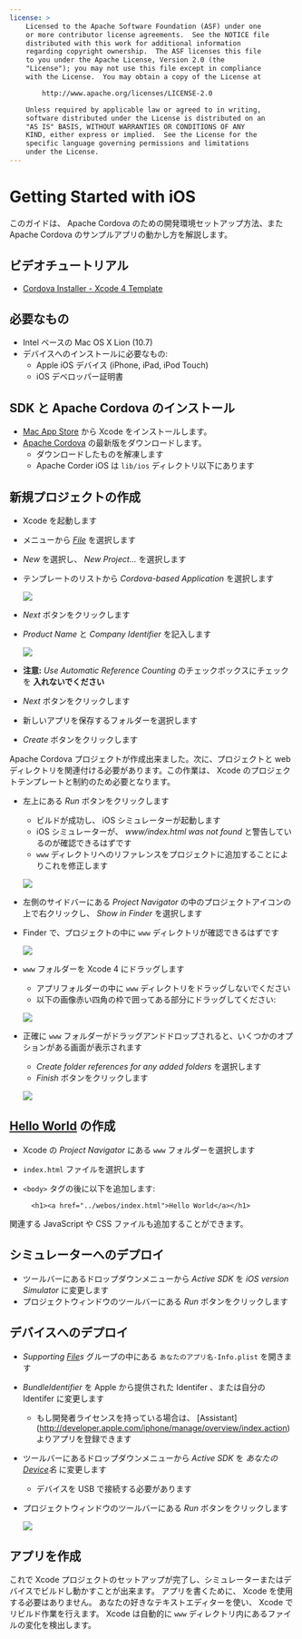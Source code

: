 ```yaml
---
license: >
    Licensed to the Apache Software Foundation (ASF) under one
    or more contributor license agreements.  See the NOTICE file
    distributed with this work for additional information
    regarding copyright ownership.  The ASF licenses this file
    to you under the Apache License, Version 2.0 (the
    "License"); you may not use this file except in compliance
    with the License.  You may obtain a copy of the License at

        http://www.apache.org/licenses/LICENSE-2.0

    Unless required by applicable law or agreed to in writing,
    software distributed under the License is distributed on an
    "AS IS" BASIS, WITHOUT WARRANTIES OR CONDITIONS OF ANY
    KIND, either express or implied.  See the License for the
    specific language governing permissions and limitations
    under the License.
---
```


Getting Started with iOS
========================

このガイドは、 Apache Cordova のための開発環境セットアップ方法、また Apache Cordova のサンプルアプリの動かし方を解説します。

ビデオチュートリアル
----------------

- [Cordova Installer - Xcode 4 Template](http://www.youtube.com/v/R9zktJUN7AI?autoplay=1)


必要なもの
---------------
- Intel ベースの Mac OS X Lion (10.7)
- デバイスへのインストールに必要なもの:
    - Apple iOS デバイス (iPhone, iPad, iPod Touch)
    - iOS デベロッパー証明書


SDK と Apache Cordova のインストール
------------------------

- [Mac App Store](http://itunes.apple.com/us/app/xcode/id497799835?mt=12) から Xcode をインストールします。
- [Apache Cordova](http://phonegap.com/download) の最新版をダウンロードします。
    - ダウンロードしたものを解凍します
    - Apache Corder iOS は `lib/ios` ディレクトリ以下にあります


新規プロジェクトの作成
--------------------

- Xcode を起動します
- メニューから _<a href="../../../cordova/file/fileobj/fileobj.html">File</a>_ を選択します
- _New_ を選択し、 _New Project..._ を選択します
- テンプレートのリストから _Cordova-based Application_ を選択します

    ![](img/guide/getting-started/ios/XCode4-templates.png)

- _Next_ ボタンをクリックします
- _Product Name_ と _Company Identifier_ を記入します

    ![](img/guide/getting-started/ios/xcode4-name_your_app.png)

- **注意:** _Use Automatic Reference Counting_ のチェックボックスにチェックを **入れないでください**
- _Next_ ボタンをクリックします
- 新しいアプリを保存するフォルダーを選択します
- _Create_ ボタンをクリックします

Apache Cordova プロジェクトが作成出来ました。次に、プロジェクトと web ディレクトリを関連付ける必要があります。この作業は、 Xcode のプロジェクトテンプレートと制約のため必要となります。

- 左上にある _Run_ ボタンをクリックします
    - ビルドが成功し、 iOS シミュレーターが起動します
    - iOS シミュレーターが、 _www/index.html was not found_ と警告しているのが確認できるはずです
    - `www` ディレクトリへのリファレンスをプロジェクトに追加することによりこれを修正します

    ![](img/guide/getting-started/ios/index-not-found.png)

- 左側のサイドバーにある _Project Navigator_ の中のプロジェクトアイコンの上で右クリックし、 _Show in Finder_ を選択します
- Finder で、プロジェクトの中に `www` ディレクトリが確認できるはずです

    ![](img/guide/getting-started/ios/www-folder.png)

- `www` フォルダーを Xcode 4 にドラッグします
    - アプリフォルダーの中に `www` ディレクトリをドラッグしないでください
    - 以下の画像赤い四角の枠で囲ってある部分にドラッグしてください:

    ![](img/guide/getting-started/ios/project.jpg)

- 正確に `www` フォルダーがドラッグアンドドロップされると、いくつかのオプションがある画面が表示されます
    - _Create folder references for any added folders_ を選択します
    - _Finish_ ボタンをクリックします

    ![](img/guide/getting-started/ios/create-folder-reference.png)

<a href="../webos/index.html">Hello World</a> の作成
--------------

- Xcode の _Project Navigator_ にある `www` フォルダーを選択します
- `index.html` ファイルを選択します
- `<body>` タグの後に以下を追加します:

        <h1><a href="../webos/index.html">Hello World</a></h1>

関連する JavaScript や CSS ファイルも追加することができます。


シミュレーターへのデプロイ
-----------------------

- ツールバーにあるドロップダウンメニューから _Active SDK_ を _iOS version Simulator_ に変更します
- プロジェクトウィンドウのツールバーにある _Run_ ボタンをクリックします


デバイスへのデプロイ
--------------------

- _Supporting <a href="../../../cordova/file/fileobj/fileobj.html">File</a>s_ グループの中にある `あなたのアプリ名-Info.plist` を開きます
- _BundleIdentifier_ を Apple から提供された Identifer 、または自分の Identifer に変更します
    - もし開発者ライセンスを持っている場合は、 [Assistant] (http://developer.apple.com/iphone/manage/overview/index.action) よりアプリを登録できます
- ツールバーにあるドロップダウンメニューから _Active SDK_ を _あなたの<a href="../../../cordova/device/device.html">Device</a>名_ に変更します
    - デバイスを USB で接続する必要があります
- プロジェクトウィンドウのツールバーにある _Run_ ボタンをクリックします

    ![](img/guide/getting-started/ios/HelloWorldiPhone4.png)


アプリを作成
--------------

これで Xcode プロジェクトのセットアップが完了し、シミュレーターまたはデバイスでビルドし動かすことが出来ます。
アプリを書くために、 Xcode を使用する必要はありません。
あなたの好きなテキストエディターを使い、 Xcode でリビルド作業を行えます。
Xcode は自動的に `www` ディレクトリ内にあるファイルの変化を検出します。
